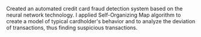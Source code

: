 Created an automated credit card fraud detection system based on the neural network technology. I applied Self-Organizing Map algorithm to create a model of typical cardholder's behavior and to analyze the deviation of transactions, thus finding suspicious transactions.

